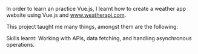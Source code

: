 In order to learn an practice Vue.js, I learnt how to create a weather app website using Vue.js and www.weatherapi.com.

This project taught me many things, amongst them are the following: 

Skills learnt: Working with APIs, data fetching, and handling asynchronous operations.
